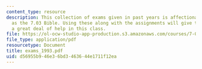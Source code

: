 ```yaml
---
content_type: resource
description: This collection of exams given in past years is affectionately known
  as the 7.03 Bible. Using these along with the assignments will give the student
  a great deal of help in this class.
file: https://ol-ocw-studio-app-production.s3.amazonaws.com/courses/7-03-genetics-fall-2004/d56955b946e36bd3463644e1711f12ea_exams_1993.pdf
file_type: application/pdf
resourcetype: Document
title: exams_1993.pdf
uid: d56955b9-46e3-6bd3-4636-44e1711f12ea
---
```

